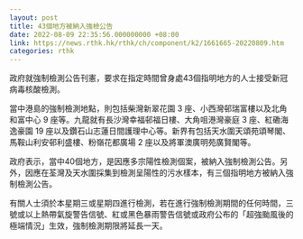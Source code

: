 ```yaml
---
layout: post
title: 43個地方被納入強檢公告
date: 2022-08-09 22:35:56.000000000 +08:00
link: https://news.rthk.hk/rthk/ch/component/k2/1661665-20220809.htm
categories: rthk
---
```


政府就強制檢測公告刊憲，要求在指定時間曾身處43個指明地方的人士接受新冠病毒核酸檢測。

當中港島的強制檢測地點，則包括柴灣新翠花園 3 座、小西灣邨瑞富樓以及北角和富中心 9 座等。九龍就有長沙灣幸福邨福日樓、大角咀港灣豪庭 3 座、紅磡海逸豪園 19 座以及鑽石山志蓮日間護理中心等。新界有包括天水圍天頌苑頌琴閣、馬鞍山利安邨利盛樓、粉嶺花都廣場 2 座以及將軍澳廣明苑廣賢閣等。

政府表示，當中40個地方，是因應多宗陽性檢測個案，被納入強制檢測公告。另外，因應在荃灣及天水圍採集到檢測呈陽性的污水樣本，有三個指明地方被納入強制檢測公告。

有關人士須於本星期三或星期四進行檢測，若在進行強制檢測期間的任何時間，三號或以上熱帶氣旋警告信號、紅或黑色暴雨警告信號或政府公布的「超強颱風後的極端情況」生效，強制檢測期限將延長一天。

